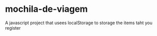# mochila-de-viagem

A javascript project that usees localStorage to storage the items taht you register
